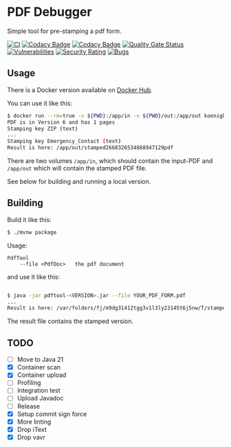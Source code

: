 # PDF Debugger

Simple tool for pre-stamping a pdf form.

[![CI](https://github.com/koenighotze/pdfdebugger/actions/workflows/ci.yml/badge.svg)](https://github.com/koenighotze/pdfdebugger/actions/workflows/ci.yml)
[![Codacy Badge](https://app.codacy.com/project/badge/Grade/2082d38336fa495c8a91851ebb297793)](https://www.codacy.com/gh/koenighotze/pdfdebugger/dashboard?utm_source=github.com&amp;utm_medium=referral&amp;utm_content=koenighotze/pdfdebugger&amp;utm_campaign=Badge_Grade)
[![Codacy Badge](https://app.codacy.com/project/badge/Coverage/2082d38336fa495c8a91851ebb297793)](https://app.codacy.com/gh/koenighotze/pdfdebugger/dashboard?utm_source=gh&utm_medium=referral&utm_content=&utm_campaign=Badge_coverage)
[![Quality Gate Status](https://sonarcloud.io/api/project_badges/measure?project=koenighotze_pdfdebugger&metric=alert_status)](https://sonarcloud.io/summary/new_code?id=koenighotze_pdfdebugger)
[![Vulnerabilities](https://sonarcloud.io/api/project_badges/measure?project=koenighotze_pdfdebugger&metric=vulnerabilities)](https://sonarcloud.io/summary/new_code?id=koenighotze_pdfdebugger)
[![Security Rating](https://sonarcloud.io/api/project_badges/measure?project=koenighotze_pdfdebugger&metric=security_rating)](https://sonarcloud.io/summary/new_code?id=koenighotze_pdfdebugger)
[![Bugs](https://sonarcloud.io/api/project_badges/measure?project=koenighotze_pdfdebugger&metric=bugs)](https://sonarcloud.io/summary/new_code?id=koenighotze_pdfdebugger)


## Usage

There is a Docker version available on [Docker Hub](https://cloud.docker.com/u/koenighotze/repository/docker/koenighotze/pdfdebugger).

You can use it like this:

```bash
$ docker run --rm=true -v ${PWD}:/app/in -v ${PWD}/out:/app/out koenighotze/pdfdebugger:2.0 --file /app/in/interactiveform_enabled.pdf
PDF is in Version 6 and has 1 pages
Stamping key ZIP (text)
...
Stamping key Emergency_Contact (text)
Result is here: /app/out/stamped2668326534888947129pdf
```

There are two volumes `/app/in`, which should contain the input-PDF and `/app/out` which will contain the stamped PDF file.

See below for building and running a local version.

## Building

Build it like this:

```bash
$ ./mvnw package
```

Usage:
```
PdfTool
    --file <PdfDoc>   the pdf document
```

and use it like this:

```bash

$ java -jar pdftool-<VERSION>.jar --file YOUR_PDF_FORM.pdf 
...
Result is here: /var/folders/fj/m9dg31412tgg3v1l3ly23145t6j5nw/T/stamped8992316045665224650.pdf
```

The result file contains the stamped version.


## TODO

- [ ] Move to Java 21
- [x] Container scan
- [x] Container upload
- [ ] Profiling
- [ ] Integration test
- [ ] Upload Javadoc
- [ ] Release
- [x] Setup commit sign force
- [x] More linting
- [x] Drop iText
- [x] Drop vavr
